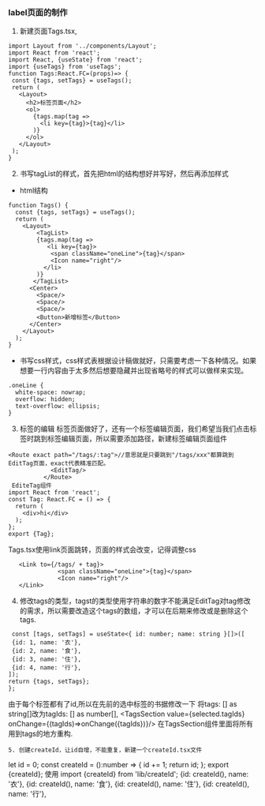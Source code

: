 ### label页面的制作

 1. 新建页面Tags.tsx,
 ```
import Layout from '../components/Layout';
import React from 'react';
import React, {useState} from 'react';
import {useTags} from 'useTags';
function Tags:React.FC=(props)=> {
  const {tags, setTags} = useTags();
  return (
    <Layout>
      <h2>标签页面</h2>
      <ol>
        {tags.map(tag =>
          <li key={tag}>{tag}</li>
        )}
      </ol>
    </Layout>
  );
}
```
2. 书写tagList的样式，首先把html的结构想好并写好，然后再添加样式
- html结构
```
function Tags() {
  const {tags, setTags} = useTags();
  return (
    <Layout>
        <TagList>
        {tags.map(tag =>
           <li key={tag}>
            <span className="oneLine">{tag}</span>
            <Icon name="right"/>
          </li>
        )}
       </TagList>
      <Center>
        <Space/>
        <Space/>
        <Space/>
        <Button>新增标签</Button>
      </Center>
    </Layout>
  );
}
```
- 书写css样式，css样式表根据设计稿做就好，只需要考虑一下各种情况。如果想要一行内容由于太多然后想要隐藏并出现省略号的样式可以做样来实现。
```
.oneLine {
  white-space: nowrap;
  overflow: hidden;
  text-overflow: ellipsis;
}
```
3. 标签的编辑
标签页面做好了，还有一个标签编辑页面，我们希望当我们点击标签时跳到标签编辑页面，所以需要添加路径，新建标签编辑页面组件
```
<Route exact path="/tags/:tag">//意思就是只要跳到"/tags/xxx"都算跳到EditTag页面，exact代表精准匹配。
            <EditTag/>
          </Route>
 EditeTag组件          
import React from 'react';
const Tag: React.FC = () => {
  return (
    <div>hi</div>
  );
};
export {Tag};
```
Tags.tsx使用link页面跳转，页面的样式会改变，记得调整css
```
   <Link to={/tags/ + tag}>
              <span className="oneLine">{tag}</span>
              <Icon name="right"/>
   </Link>
```
 4. 修改tags的类型，tagst的类型使用字符串的数字不能满足EditTag对tag修改的需求，所以需要改造这个tags的数组，才可以在后期来修改或是删除这个tags.
   ```
    const [tags, setTags] = useState<{ id: number; name: string }[]>([
    {id: 1, name: '衣'},
    {id: 2, name: '食'},
    {id: 3, name: '住'},
    {id: 4, name: '行'},
  ]);
  return {tags, setTags};
};
```
由于每个标签都有了id,所以在先前的选中标签的书据修改一下
 将tags: [] as string[]改为tagIds: [] as number[],
 <TagsSection value={selected.tagIds}
                   onChange={(tagIds)=>onChange({tagIds})}/>
  在TagsSection组件里面将所有用到tags的地方重构.
  ```
  5. 创建createId，让id自增，不能重复，新建一个createId.tsx文件
  ```
  let id = 0;
const createId = ():number => {
  id += 1;
  return id;
};
export {createId};
使用
  import {createId} from 'lib/createId';
   {id: createId(), name: '衣'},
    {id: createId(), name: '食'},
    {id: createId(), name: '住'},
    {id: createId(), name: '行'},
  ```
  
